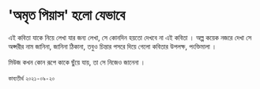 # 'অমৃত পিয়াস' হলো যেভাবে

এই কবিতা যাকে নিয়ে লেখা
যার জন্য লেখা,
সে কোনদিন হয়তো দেখবে না
এই কবিতা ।
অল্প কয়েক নজরে দেখা সে অপ্সরীর
নাম জানিনা, জানিনা ঠিকানা,
তবুও চিন্তার পসরে দিয়ে গেলো
কবিতার উপলক্ষ, পংক্তিমালা ।

মিউজ কখন কোন রূপে
কাকে ছুঁয়ে যায়,
তা সে নিজেও জানেনা ।

`কাব্যতীর্থ` `২০২১-০৯-২০` 
